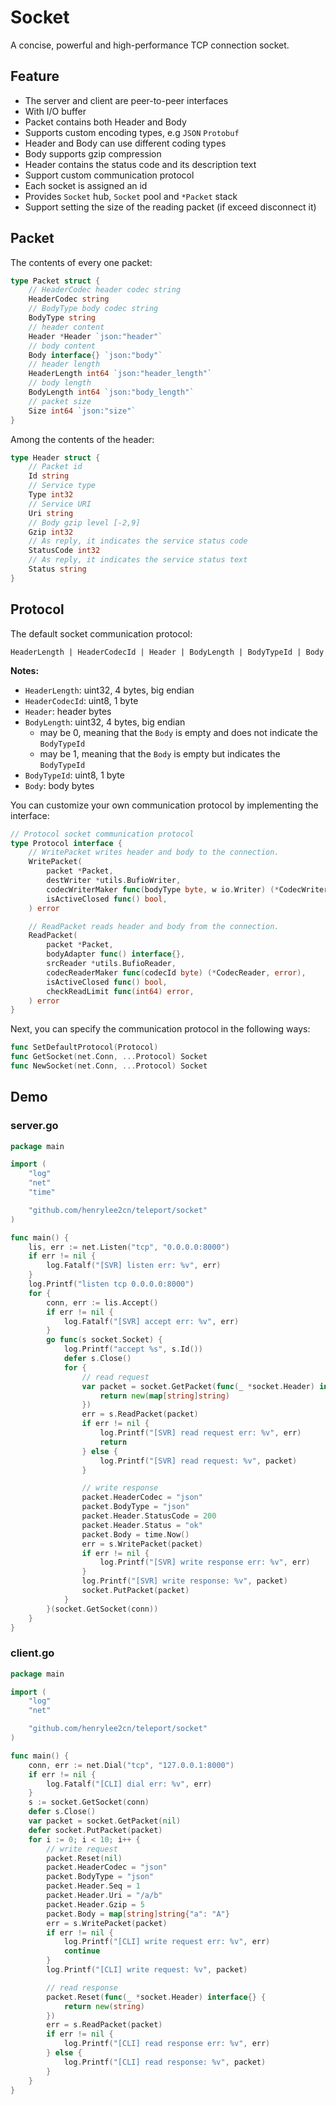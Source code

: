 # Socket

A concise, powerful and high-performance TCP connection socket.

## Feature

- The server and client are peer-to-peer interfaces
- With I/O buffer
- Packet contains both Header and Body
- Supports custom encoding types, e.g `JSON` `Protobuf`
- Header and Body can use different coding types
- Body supports gzip compression
- Header contains the status code and its description text
- Support custom communication protocol
- Each socket is assigned an id
- Provides `Socket` hub, `Socket` pool and `*Packet` stack
- Support setting the size of the reading packet (if exceed disconnect it)

## Packet

The contents of every one packet:

```go
type Packet struct {
	// HeaderCodec header codec string
	HeaderCodec string
	// BodyType body codec string
	BodyType string
	// header content
	Header *Header `json:"header"`
	// body content
	Body interface{} `json:"body"`
	// header length
	HeaderLength int64 `json:"header_length"`
	// body length
	BodyLength int64 `json:"body_length"`
	// packet size
	Size int64 `json:"size"`
}
```

Among the contents of the header:

```go
type Header struct {
	// Packet id
	Id string
	// Service type
	Type int32
	// Service URI
	Uri string
	// Body gzip level [-2,9]
	Gzip int32
	// As reply, it indicates the service status code
	StatusCode int32
	// As reply, it indicates the service status text
	Status string
}
```

## Protocol

The default socket communication protocol:

```
HeaderLength | HeaderCodecId | Header | BodyLength | BodyTypeId | Body
```

**Notes:**

- `HeaderLength`: uint32, 4 bytes, big endian
- `HeaderCodecId`: uint8, 1 byte
- `Header`: header bytes
- `BodyLength`: uint32, 4 bytes, big endian
	* may be 0, meaning that the `Body` is empty and does not indicate the `BodyTypeId`
	* may be 1, meaning that the `Body` is empty but indicates the `BodyTypeId`
- `BodyTypeId`: uint8, 1 byte
- `Body`: body bytes

You can customize your own communication protocol by implementing the interface:

```go
// Protocol socket communication protocol
type Protocol interface {
	// WritePacket writes header and body to the connection.
	WritePacket(
		packet *Packet,
		destWriter *utils.BufioWriter,
		codecWriterMaker func(bodyType byte, w io.Writer) (*CodecWriter, error),
		isActiveClosed func() bool,
	) error

	// ReadPacket reads header and body from the connection.
	ReadPacket(
		packet *Packet,
		bodyAdapter func() interface{},
		srcReader *utils.BufioReader,
		codecReaderMaker func(codecId byte) (*CodecReader, error),
		isActiveClosed func() bool,
		checkReadLimit func(int64) error,
	) error
}
```

Next, you can specify the communication protocol in the following ways:

```go
func SetDefaultProtocol(Protocol)
func GetSocket(net.Conn, ...Protocol) Socket
func NewSocket(net.Conn, ...Protocol) Socket
```

## Demo

### server.go

```go
package main

import (
	"log"
	"net"
	"time"

	"github.com/henrylee2cn/teleport/socket"
)

func main() {
	lis, err := net.Listen("tcp", "0.0.0.0:8000")
	if err != nil {
		log.Fatalf("[SVR] listen err: %v", err)
	}
	log.Printf("listen tcp 0.0.0.0:8000")
	for {
		conn, err := lis.Accept()
		if err != nil {
			log.Fatalf("[SVR] accept err: %v", err)
		}
		go func(s socket.Socket) {
			log.Printf("accept %s", s.Id())
			defer s.Close()
			for {
				// read request
				var packet = socket.GetPacket(func(_ *socket.Header) interface{} {
					return new(map[string]string)
				})
				err = s.ReadPacket(packet)
				if err != nil {
					log.Printf("[SVR] read request err: %v", err)
					return
				} else {
					log.Printf("[SVR] read request: %v", packet)
				}

				// write response
				packet.HeaderCodec = "json"
				packet.BodyType = "json"
				packet.Header.StatusCode = 200
				packet.Header.Status = "ok"
				packet.Body = time.Now()
				err = s.WritePacket(packet)
				if err != nil {
					log.Printf("[SVR] write response err: %v", err)
				}
				log.Printf("[SVR] write response: %v", packet)
				socket.PutPacket(packet)
			}
		}(socket.GetSocket(conn))
	}
}
```

### client.go

```go
package main

import (
	"log"
	"net"

	"github.com/henrylee2cn/teleport/socket"
)

func main() {
	conn, err := net.Dial("tcp", "127.0.0.1:8000")
	if err != nil {
		log.Fatalf("[CLI] dial err: %v", err)
	}
	s := socket.GetSocket(conn)
	defer s.Close()
	var packet = socket.GetPacket(nil)
	defer socket.PutPacket(packet)
	for i := 0; i < 10; i++ {
		// write request
		packet.Reset(nil)
		packet.HeaderCodec = "json"
		packet.BodyType = "json"
		packet.Header.Seq = 1
		packet.Header.Uri = "/a/b"
		packet.Header.Gzip = 5
		packet.Body = map[string]string{"a": "A"}
		err = s.WritePacket(packet)
		if err != nil {
			log.Printf("[CLI] write request err: %v", err)
			continue
		}
		log.Printf("[CLI] write request: %v", packet)

		// read response
		packet.Reset(func(_ *socket.Header) interface{} {
			return new(string)
		})
		err = s.ReadPacket(packet)
		if err != nil {
			log.Printf("[CLI] read response err: %v", err)
		} else {
			log.Printf("[CLI] read response: %v", packet)
		}
	}
}
```